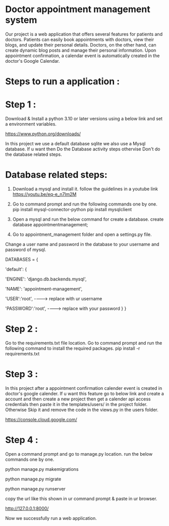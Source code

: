 # Doctor appointment management system

Our project is a web application that offers several features for patients and doctors. Patients can easily book appointments with doctors, view their blogs, and update their personal details. Doctors, on the other hand, can create dynamic blog posts and manage their personal information. Upon appointment confirmation, a calendar event is automatically created in the doctor's Google Calendar.

# Steps to run a application :

# Step 1 :

Download & Install a python 3.10 or later versions using a below link and set a environment variables.

https://www.python.org/downloads/

In this project we use a default database sqlite we also use a Mysql database. If u want then Do the Database activity steps othervise
Don't do the database related steps.

# Database related steps:

1. Download a mysql and install it. follow the guidelines in a youtube link
https://youtu.be/eq-e_n7lm2M

2. Go to command prompt and run the following commands one by one.
pip install mysql-connector-python
pip install mysqlclient

3. Open a mysql and run the below command for create a database.
create database appointmentmanagement;

4. Go to appointment_management folder and open a settings.py file.

 Change a user name and password in the database to your username and password of mysql.

 DATABASES = {

 'default': {

 'ENGINE': 'django.db.backends.mysql',

 'NAME': 'appointment-management',

 'USER':'root', ----> replace with ur username

 'PASSWORD':'root', ----> replace with your password 
  } }

# Step 2 :

Go to the requirements.txt file location. Go to command prompt and run the following command to install the required packages.
pip install -r requirements.txt

# Step 3 :

In this project after a appointment confirmation calender event is created in doctor's google calender. If u want this feature
go to below link and create a account and then create a new project then get a calender api access credentials then paste it in the 
templates/users/ in the project folder. Otherwise Skip it and remove the code in the views.py in the users folder.

https://console.cloud.google.com/ 

# Step 4 :

Open a command prompt and go to manage.py location. run the below commands one by one.

python manage.py makemigrations

python manage.py migrate

python manage.py runserver

copy the url like this shown in ur command prompt & paste in ur browser.

http://127.0.0.1:8000/

Now we successfully run a web application.


